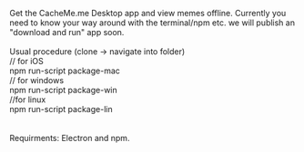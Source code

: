 Get the CacheMe.me Desktop app and view memes offline. Currently you need to know your way around with the terminal/npm 
etc. we will publish an "download and run" app soon. 
<br>
<br>
Usual procedure (clone -> navigate into folder) <br>
// for iOS<br>
npm run-script package-mac <br>
// for windows<br>
npm run-script package-win <br>
//for linux<br>
npm run-script package-lin 
<br><br><br>
Requirments: Electron and npm. 
